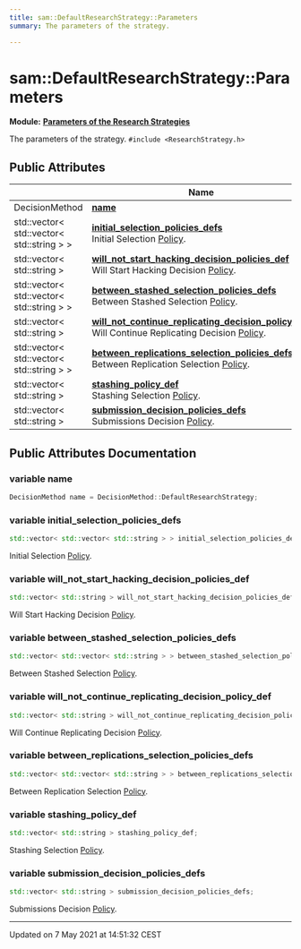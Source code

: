 ```yaml
---
title: sam::DefaultResearchStrategy::Parameters
summary: The parameters of the strategy. 

---
```


# sam::DefaultResearchStrategy::Parameters

**Module:** **[Parameters of the Research Strategies](/doxygen/Modules/group___research_strategy_parameters/)**



The parameters of the strategy. 
`#include <ResearchStrategy.h>`

## Public Attributes

|                | Name           |
| -------------- | -------------- |
| DecisionMethod | **[name](/doxygen/Classes/structsam_1_1_default_research_strategy_1_1_parameters/#variable-name)**  |
| std::vector< std::vector< std::string > > | **[initial_selection_policies_defs](/doxygen/Classes/structsam_1_1_default_research_strategy_1_1_parameters/#variable-initial_selection_policies_defs)** <br>Initial Selection [Policy](/doxygen/Classes/structsam_1_1_policy/).  |
| std::vector< std::string > | **[will_not_start_hacking_decision_policies_def](/doxygen/Classes/structsam_1_1_default_research_strategy_1_1_parameters/#variable-will_not_start_hacking_decision_policies_def)** <br>Will Start Hacking Decision [Policy](/doxygen/Classes/structsam_1_1_policy/).  |
| std::vector< std::vector< std::string > > | **[between_stashed_selection_policies_defs](/doxygen/Classes/structsam_1_1_default_research_strategy_1_1_parameters/#variable-between_stashed_selection_policies_defs)** <br>Between Stashed Selection [Policy](/doxygen/Classes/structsam_1_1_policy/).  |
| std::vector< std::string > | **[will_not_continue_replicating_decision_policy_def](/doxygen/Classes/structsam_1_1_default_research_strategy_1_1_parameters/#variable-will_not_continue_replicating_decision_policy_def)** <br>Will Continue Replicating Decision [Policy](/doxygen/Classes/structsam_1_1_policy/).  |
| std::vector< std::vector< std::string > > | **[between_replications_selection_policies_defs](/doxygen/Classes/structsam_1_1_default_research_strategy_1_1_parameters/#variable-between_replications_selection_policies_defs)** <br>Between Replication Selection [Policy](/doxygen/Classes/structsam_1_1_policy/).  |
| std::vector< std::string > | **[stashing_policy_def](/doxygen/Classes/structsam_1_1_default_research_strategy_1_1_parameters/#variable-stashing_policy_def)** <br>Stashing Selection [Policy](/doxygen/Classes/structsam_1_1_policy/).  |
| std::vector< std::string > | **[submission_decision_policies_defs](/doxygen/Classes/structsam_1_1_default_research_strategy_1_1_parameters/#variable-submission_decision_policies_defs)** <br>Submissions Decision [Policy](/doxygen/Classes/structsam_1_1_policy/).  |

## Public Attributes Documentation

### variable name

```cpp
DecisionMethod name = DecisionMethod::DefaultResearchStrategy;
```


### variable initial_selection_policies_defs

```cpp
std::vector< std::vector< std::string > > initial_selection_policies_defs;
```

Initial Selection [Policy](/doxygen/Classes/structsam_1_1_policy/). 

### variable will_not_start_hacking_decision_policies_def

```cpp
std::vector< std::string > will_not_start_hacking_decision_policies_def;
```

Will Start Hacking Decision [Policy](/doxygen/Classes/structsam_1_1_policy/). 

### variable between_stashed_selection_policies_defs

```cpp
std::vector< std::vector< std::string > > between_stashed_selection_policies_defs;
```

Between Stashed Selection [Policy](/doxygen/Classes/structsam_1_1_policy/). 

### variable will_not_continue_replicating_decision_policy_def

```cpp
std::vector< std::string > will_not_continue_replicating_decision_policy_def;
```

Will Continue Replicating Decision [Policy](/doxygen/Classes/structsam_1_1_policy/). 

### variable between_replications_selection_policies_defs

```cpp
std::vector< std::vector< std::string > > between_replications_selection_policies_defs;
```

Between Replication Selection [Policy](/doxygen/Classes/structsam_1_1_policy/). 

### variable stashing_policy_def

```cpp
std::vector< std::string > stashing_policy_def;
```

Stashing Selection [Policy](/doxygen/Classes/structsam_1_1_policy/). 

### variable submission_decision_policies_defs

```cpp
std::vector< std::string > submission_decision_policies_defs;
```

Submissions Decision [Policy](/doxygen/Classes/structsam_1_1_policy/). 

-------------------------------

Updated on  7 May 2021 at 14:51:32 CEST